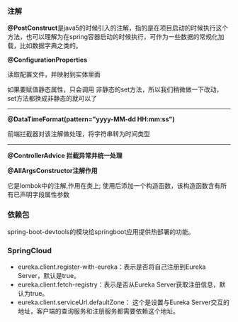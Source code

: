 ### 注解

**@PostConstruct**是java5的时候引入的注解，指的是在项目启动的时候执行这个方法，也可以理解为在spring容器启动的时候执行，可作为一些数据的常规化加载，比如数据字典之类的。

**@ConfigurationProperties**

读取配置文件，并映射到实体里面

如果要赋值静态属性，只会调用 非静态的set方法，所以我们稍微做一下改动，set方法都换成非静态的就可以了

--------

**@DataTimeFormat(pattern="yyyy-MM-dd HH:mm:ss")**

前端拦截器对该注解做处理，将字符串转为时间类型

-------

**@ControllerAdvice 拦截异常并统一处理**

**@AllArgsConstructor注解作用**

它是lombok中的注解,作用在类上;
使用后添加一个构造函数，该构造函数含有所有已声明字段属性参数



### 依赖包

spring-boot-devtools的模块给springboot应用提供热部署的功能。

### SpringCloud

- eureka.client.register-with-eureka：表示是否将自己注册到Eureka Server，默认是true。
- eureka.client.fetch-registry：表示是否从Eureka Server获取注册信息，默认为true。
- eureka.client.serviceUrl.defaultZone： 这个是设置与Eureka Server交互的地址，客户端的查询服务和注册服务都需要依赖这个地址。